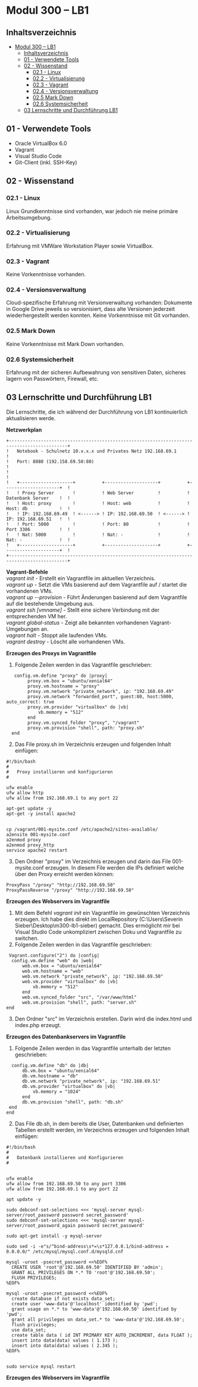 # Modul 300 – LB1

## Inhaltsverzeichnis
- [Modul 300 – LB1](#modul-300-%E2%80%93-lb1)
  - [Inhaltsverzeichnis](#inhaltsverzeichnis)
  - [01 - Verwendete Tools](#01---verwendete-tools)
  - [02 - Wissenstand](#02---wissenstand)
    - [02.1 - Linux](#021---linux)
    - [02.2 - Virtualisierung](#022---virtualisierung)
    - [02.3 - Vagrant](#023---vagrant)
    - [02.4 - Versionsverwaltung](#024---versionsverwaltung)
    - [02.5 Mark Down](#025-mark-down)
    - [02.6 Systemsicherheit](#026-systemsicherheit)
  - [03 Lernschritte und Durchführung LB1](#03-lernschritte-und-durchf%C3%BChrung-lb1)


## 01 - Verwendete Tools
* Oracle VirtualBox 6.0
* Vagrant
* Visual Studio Code
* Git-Client (inkl. SSH-Key)
  
## 02 - Wissenstand

### 02.1 - Linux
Linux Grundkenntnisse sind vorhanden, war jedoch nie meine primäre Arbeitsumgebung.

### 02.2 - Virtualisierung
Erfahrung mit VMWare Workstation Player sowie VirtualBox.

### 02.3 - Vagrant
Keine Vorkenntnisse vorhanden.

### 02.4 - Versionsverwaltung
Cloud-spezifische Erfahrung mit Versionverwaltung vorhanden: Dokumente in Google Drive jeweils so versionisiert, dass alte Versionen jederzeit wiederhergestellt werden konnten.
Keine Vorkenntnisse mit Git vorhanden.

### 02.5 Mark Down
Keine Vorkenntnisse mit Mark Down vorhanden.

### 02.6 Systemsicherheit
Erfahrung mit der sicheren Aufbewahrung von sensitiven Daten, sicheres lagern von Passwörtern, Firewall, etc.

## 03 Lernschritte und Durchführung LB1
Die Lernschritte, die ich während der Durchführung von LB1 kontinuierlich aktualisieren werde.

**Netzwerkplan** 
```
+--------------------------------------------------------------------------------------------+
!   Notebook - Schulnetz 10.x.x.x und Privates Netz 192.168.69.1                             !   
!   Port: 8080 (192.158.69.50:80)                                                            !
!                                                                                            !
!   +--------------------+          +--------------------+          +---------------------+  !
!   ! Proxy Server       !          ! Web Server         !          ! Datenbank Server    !  !
!   ! Host: proxy        !          ! Host: web          !          ! Host: db            !  !
!   ! IP: 192.168.69.49  ! <------> ! IP: 192.168.69.50  ! <------> ! IP: 192.168.69.51   !  !
!   ! Port: 5000         !          ! Port: 80           !          ! Port 3306           !  !
!   ! Nat: 5000          !          ! Nat: -             !          ! Nat: -              !  !
!   +--------------------+          +--------------------+          +---------------------+  !
+--------------------------------------------------------------------------------------------+

```
**Vagrant-Befehle**  
*vagrant init*              - Erstellt ein Vagrantfile im aktuellen Verzeichnis.  
*vagrant up*                - Setzt die VMs basierend auf dem Vagrantfile auf / startet die vorhandenen VMs.  
*vagrant up --provision*    - Führt Änderungen basierend auf dem Vagrantfile auf die bestehende Umgebung aus.  
*vagrant ssh [vmname]*      - Stellt eine sichere Verbindung mit der entsprechenden VM her.  
*vagrant global-status*     - Zeigt alle bekannten vorhandenen Vagrant-Umgebungen an.  
*vagrant halt*              - Stoppt alle laufenden VMs.  
*vagrant destroy*           - Löscht alle vorhandenen VMs.  

**Erzeugen des Proxys im Vagrantfile**  
1. Folgende Zeilen werden in das Vagrantfile geschrieben:
```
   config.vm.define "proxy" do |proxy|
		proxy.vm.box = "ubuntu/xenial64"
		proxy.vm.hostname = "proxy"
		proxy.vm.network "private_network", ip: "192.168.69.49"
		proxy.vm.network "forwarded_port", guest:80, host:5000, auto_correct: true
		proxy.vm.provider "virtualbox" do |vb|
			vb.memory = "512"  
		end
		proxy.vm.synced_folder "proxy", "/vagrant"  
		proxy.vm.provision "shell", path: "proxy.sh"
  end
```
2. Das File proxy.sh im Verzeichnis erzeugen und folgenden Inhalt einfügen:  
```
#!/bin/bash
#
#	Proxy installieren und konfigurieren
#

ufw enable
ufw allow http
ufw allow from 192.168.69.1 to any port 22

apt-get update -y
apt-get -y install apache2


cp /vagrant/001-mysite.conf /etc/apache2/sites-available/
a2ensite 001-mysite.conf
a2enmod proxy
a2enmod proxy_http
service apache2 restart
```
3. Den Ordner "proxy" im Verzeichnis erzeugen und darin das File 001-mysite.conf erzeugen. In diesem File werden die IPs definiert welche über den Proxy erreicht werden können:
```
ProxyPass "/proxy" "http://192.168.69.50"
ProxyPassReverse "/proxy" "http://192.168.69.50"
```

**Erzeugen des Webservers im Vagrantfile** 
1. Mit dem Befehl *vagrant init* ein Vagrantfile im gewünschten Verzeichnis erzeugen. Ich habe dies direkt im LocalRepository (C:\Users\Severin Sieber\Desktop\m300-lb1-sieber) gemacht. Dies ermöglicht mir bei Visual Studio Code unkompliziert zwischen Doku und Vagrantfile zu switchen.  
2. Folgende Zeilen werden in das Vagrantfile geschrieben:  
  ```
   Vagrant.configure("2") do |config|
	config.vm.define "web" do |web|
		web.vm.box = "ubuntu/xenial64"
		web.vm.hostname = "web"
		web.vm.network "private_network", ip: "192.168.69.50"
		web.vm.provider "virtualbox" do |vb|
			vb.memory = "512"  
		end
		web.vm.synced_folder "src", "/var/www/html"  
		web.vm.provision "shell", path: "server.sh"
  end

  ```
3. Den Ordner "src" im Verzeichnis erstellen. Darin wird die index.html und index.php erzeugt.  
  
**Erzeugen des Datenbankservers im Vagrantfile**  
1. Folgende Zeilen werden in das Vagrantfile unterhalb der letzten geschrieben:
  ```
    config.vm.define "db" do |db|
	  	db.vm.box = "ubuntu/xenial64"
	  	db.vm.hostname = "db"
	  	db.vm.network "private_network", ip: "192.168.69.51"
	  	db.vm.provider "virtualbox" do |vb|
	  		vb.memory = "1024"  
	  	end
	  	db.vm.provision "shell", path: "db.sh"
   end
  end
  ```
2. Das File db.sh, in dem bereits die User, Datenbanken und definierten Tabellen erstellt werden, im Verzeichnis erzeugen und folgenden Inhalt einfügen:
  ```
  #!/bin/bash
#
#	Datenbank installieren und Konfigurieren
#


ufw enable
ufw allow from 192.168.69.50 to any port 3306
ufw allow from 192.168.69.1 to any port 22

apt update -y

sudo debconf-set-selections <<< 'mysql-server mysql-server/root_password password secret_password'
sudo debconf-set-selections <<< 'mysql-server mysql-server/root_password_again password secret_password'

sudo apt-get install -y mysql-server

sudo sed -i -e"s/^bind-address\s*=\s*127.0.0.1/bind-address = 0.0.0.0/" /etc/mysql/mysql.conf.d/mysqld.cnf

mysql -uroot -psecret_password <<%EOF%
	CREATE USER 'root'@'192.168.69.50' IDENTIFIED BY 'admin';
	GRANT ALL PRIVILEGES ON *.* TO 'root'@'192.168.69.50';
	FLUSH PRIVILEGES;
%EOF%

mysql -uroot -psecret_password <<%EOF%
	create database if not exists data_set;
	create user 'www-data'@'localhost' identified by 'pwd'; 
	grant usage on *.* to 'www-data'@'192.168.69.50' identified by 'pwd';
	grant all privileges on data_set.* to 'www-data'@'192.168.69.50';
	flush privileges;
	use data_set;
	create table data ( id INT PRIMARY KEY AUTO_INCREMENT, data FLOAT );
	insert into data(data) values ( 1.173 );
	insert into data(data) values ( 2.345 );
%EOF%


sudo service mysql restart
```

**Erzeugen des Webservers im Vagrantfile**